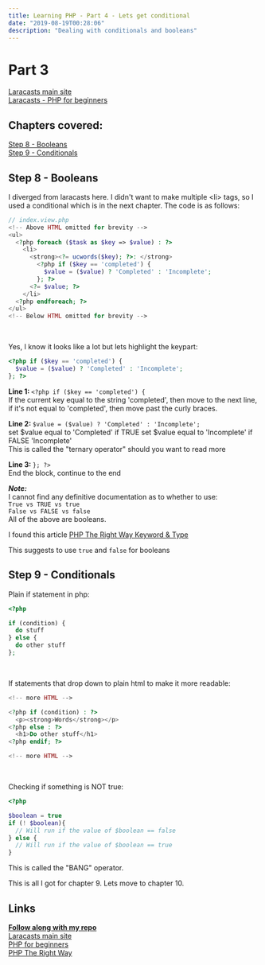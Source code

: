 ```yaml
---
title: Learning PHP - Part 4 - Lets get conditional
date: "2019-08-19T00:28:06"
description: "Dealing with conditionals and booleans"
---
```


# Part 3

[Laracasts main site](https://laracasts.com)<br>
[Laracasts - PHP for beginners](https://laracasts.com/series/php-for-beginners)

## Chapters covered:

[Step 8 - Booleans](https://laracasts.com/series/php-for-beginners/episodes/8)<br>
[Step 9 - Conditionals](https://laracasts.com/series/php-for-beginners/episodes/9)

## Step 8 - Booleans

I diverged from laracasts here. I didn't want to make
multiple \<li\> tags, so I used a conditional which is
in the next chapter. The code is as follows:

```php
// index.view.php
<!-- Above HTML omitted for brevity -->
<ul>
  <?php foreach ($task as $key => $value) : ?>
    <li>
      <strong><?= ucwords($key); ?>: </strong>
        <?php if ($key == 'completed') {
          $value = ($value) ? 'Completed' : 'Incomplete';
        }; ?>
      <?= $value; ?>
    </li>
  <?php endforeach; ?>
</ul>
<!-- Below HTML omitted for brevity -->
```
<br>

Yes, I know it looks like a lot but lets highlight the keypart:

```php
<?php if ($key == 'completed') {
  $value = ($value) ? 'Completed' : 'Incomplete';
}; ?>
```

<strong>Line 1: </strong> `<?php if ($key == 'completed') {` <br>
If the current key equal to the string 'completed', then move to
the next line, if it's not equal to 'completed', then move past
the curly braces.<br>

<strong>Line 2: </strong> `$value = ($value) ? 'Completed' : 'Incomplete';`<br>
set $value equal to 'Completed' if TRUE
set $value equal to 'Incomplete' if FALSE
'Incomplete'<br>
This is called the "ternary operator" should you want to read more<br>


<strong>Line 3: </strong> `}; ?>`<br>
End the block, continue to the end

<strong><em>Note: </em></strong><br> I cannot find any definitive documentation as to whether to use:<br>
`True vs TRUE vs true`<br>
`False vs FALSE vs false`<br>
All of the above are booleans.

I found this article [PHP The Right Way Keyword & Type](https://www.php-fig.org/psr/psr-12/#25-keywords-and-types)

This suggests to use `true` and `false` for booleans

## Step 9 - Conditionals

Plain if statement in php:

```php
<?php

if (condition) {
  do stuff
} else {
  do other stuff
};

```
<br>

If statements that drop down to plain html to make it more readable:

```php
<!-- more HTML -->

<?php if (condition) : ?>
  <p><strong>Words</strong></p>
<?php else : ?>
  <h1>Do other stuff</h1>
<?php endif; ?>

<!-- more HTML -->
```
<br>

Checking if something is NOT true:

```php
<?php

$boolean = true
if (! $boolean){
  // Will run if the value of $boolean == false
} else {
  // Will run if the value of $boolean == true
}
```

This is called the "BANG" operator.

This is all I got for chapter 9. Lets move to chapter 10.

## Links

<strong>[Follow along with my repo](https://github.com/ParamagicDev/php-for-beginners)<br></strong>
[Laracasts main site](https://laracasts.com)<br>
[PHP for beginners](https://laracasts.com/series/php-for-beginners)<br>
[PHP The Right Way](https://phptherightway.com)
